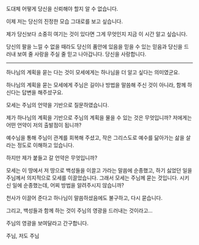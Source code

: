 도대체 어떻게 당신을 신뢰해야 할지 알 수 없습니다.

이제 저는 당신의 진정한 모습 그대로를 보고 싶습니다.

제가 당신보다 소중히 여기는 것이 있다면 그게 무엇인지 지금 이 시간 알고 싶습니다.

당신의 팔을 느낄 수 없을 때라도 당신의 품안에 있음을 믿을 수 있는 믿음과 당신을 드러내 보여 줄 사랑을 주실 줄 믿고 나아갑니다. 당신을 사랑합니다.

---
하나님의 계획을 묻는 다는 것이 모세에게는 하나님을 더 알고 싶다는 의미였군요.

하나님의 계획을 묻는 모세에게 주님은 길이나 방법을 말씀해 주신 것이 아니라, 함께 하신다는 답변을 해주셨구요.

모세는 주님의 언약을 기반으로 질문하였습니다.

제가 하나님의 계획을 기반으로 주님의 계획을 물을 수 있는 것은 무엇입니까?
저에게는 어떤 언약이 저의 출발점이 됩니까?

예수님을 통해 주님이 관계를 회복해 주셨고, 작은 그리스도로 예수를 닮아가는 삶을 살라는 정도로 이해하고 있습니다. 

하지만 제가 붙들고 갈 언약은 무엇입니까?

모세는 이 땅에서 저 땅으로 백성들을 이끌고 가라는 말씀에 순종했고, 하기 싫었던 일을 주님께서 의지적으로 모세를 이끌었습니다. 그래서 모세는 주님께 묻는 것입니다. 시키신 일에 순종했는데, 어찌 방법을 알려주시지 않습니까? 

천사가 이끌어 준다고 하나님이 말씀하셨음에도 불구하고, 다시 묻습니다.

그리고, 백성들과 함께 하는 것이 주님의 영광을 드러내는 것이라고...

주님의 영광을 보여달라고 간구합니다.

주님, 저도 주님


